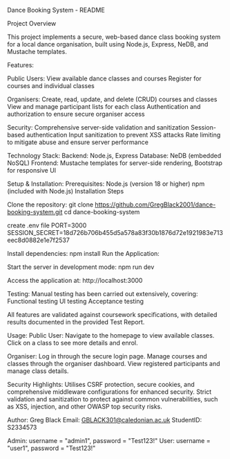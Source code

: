 Dance Booking System - README

Project Overview

This project implements a secure, web-based dance class booking system for a local dance organisation, built using Node.js, Express, NeDB, and Mustache templates.


Features:

Public Users:
View available dance classes and courses
Register for courses and individual classes

Organisers:
Create, read, update, and delete (CRUD) courses and classes
View and manage participant lists for each class
Authentication and authorization to ensure secure organiser access

Security:
Comprehensive server-side validation and sanitization
Session-based authentication
Input sanitization to prevent XSS attacks
Rate limiting to mitigate abuse and ensure server performance

Technology Stack:
Backend: Node.js, Express
Database: NeDB (embedded NoSQL)
Frontend: Mustache templates for server-side rendering, Bootstrap for responsive UI

Setup & Installation:
Prerequisites:
Node.js (version 18 or higher)
npm (included with Node.js)
Installation Steps

Clone the repository:
git clone https://github.com/GregBlack2001/dance-booking-system.git
cd dance-booking-system

create .env file
PORT=3000
SESSION_SECRET=18d726b706b455d5a578a83f30b1876d72e1921983e713eec8d0882e1e7f2537

Install dependencies:
npm install
Run the Application:

Start the server in development mode:
npm run dev

Access the application at:
http://localhost:3000

Testing:
Manual testing has been carried out extensively, covering:
Functional testing
UI testing
Acceptance testing

All features are validated against coursework specifications, with detailed results documented in the provided Test Report.

Usage:
Public User:
Navigate to the homepage to view available classes.
Click on a class to see more details and enrol.

Organiser:
Log in through the secure login page.
Manage courses and classes through the organiser dashboard.
View registered participants and manage class details.

Security Highlights:
Utilises CSRF protection, secure cookies, and comprehensive middleware configurations for enhanced security.
Strict validation and sanitization to protect against common vulnerabilities, such as XSS, injection, and other OWASP top security risks.

Author: Greg Black
Email: GBLACK301@caledonian.ac.uk
StudentID: S2334573


Admin: username = "admin1", password = "Test123!"
User: username = "user1", password = "Test123!"